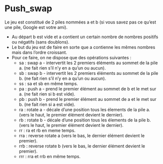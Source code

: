 # Push_swap

Le jeu est constitué de 2 piles nommées a et b (si vous savez pas ce qu’est une pile, Google est votre ami).
* Au départ b est vide et a contient un certain nombre de nombres positifs ou négatifs
(sans doublons).
* Le but du jeu est de faire en sorte que a contienne les mêmes nombres mais dans
l’ordre croissant.
* Pour ce faire, on ne dispose que des opérations suivantes :
	* sa : swap a - intervertit les 2 premiers éléments au sommet de la pile a.
(ne fait rien s’il n’y en a qu’un ou aucun).
	* sb : swap b - intervertit les 2 premiers éléments au sommet de la pile b.
(ne fait rien s’il n’y en a qu’un ou aucun).
	* ss : sa et sb en même temps.
	* pa : push a - prend le premier élément au sommet de b et le met sur a.
(ne fait rien si b est vide).
	* pb : push b - prend le premier élément au sommet de a et le met sur b.
(ne fait rien si a est vide).
	* ra : rotate a - décale d’une position tous les élements de la pile a.
(vers le haut, le premier élément devient le dernier).
	* rb : rotate b - décale d’une position tous les élements de la pile b.
(vers le haut, le premier élément devient le dernier).
	* rr : ra et rb en meme temps.
	* rra : reverse rotate a
(vers le bas, le dernier élément devient le premier).
	* rrb : reverse rotate b
(vers le bas, le dernier élément devient le premier).
	* rrr : rra et rrb en même temps.
